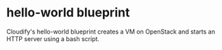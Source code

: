 hello-world blueprint
=====================

Cloudify's hello-world blueprint creates a VM on OpenStack and starts an HTTP server using a bash script.

